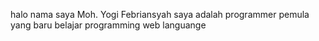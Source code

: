 halo nama saya Moh. Yogi Febriansyah saya adalah programmer pemula yang baru belajar programming web languange
